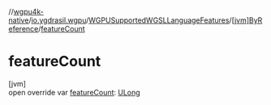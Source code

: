 //[wgpu4k-native](../../../../index.md)/[io.ygdrasil.wgpu](../../index.md)/[WGPUSupportedWGSLLanguageFeatures](../index.md)/[[jvm]ByReference](index.md)/[featureCount](feature-count.md)

# featureCount

[jvm]\
open override var [featureCount](feature-count.md): [ULong](https://kotlinlang.org/api/core/kotlin-stdlib/kotlin/-u-long/index.html)